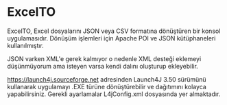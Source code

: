 # ExcelTO
ExcelTO, Excel dosyalarını JSON veya CSV formatına dönüştüren bir konsol uygulamasıdır. Dönüşüm işlemleri için Apache POI ve JSON kütüphaneleri kullanılmıştır. 

JSON varken XML'e gerek kalmıyor o nedenle XML desteği eklemeyi düşünmüyorum ama isteyen varsa kendi dalını oluşturup ekleyebilir. 

https://launch4j.sourceforge.net adresinden Launch4J 3.50 sürümünü kullanarak uygulamayı .EXE türüne dönüştürebilir ve dağıtımını kolayca yapabilirsiniz. Gerekli ayarlamalar L4jConfig.xml dosyasında yer almaktadır. 
